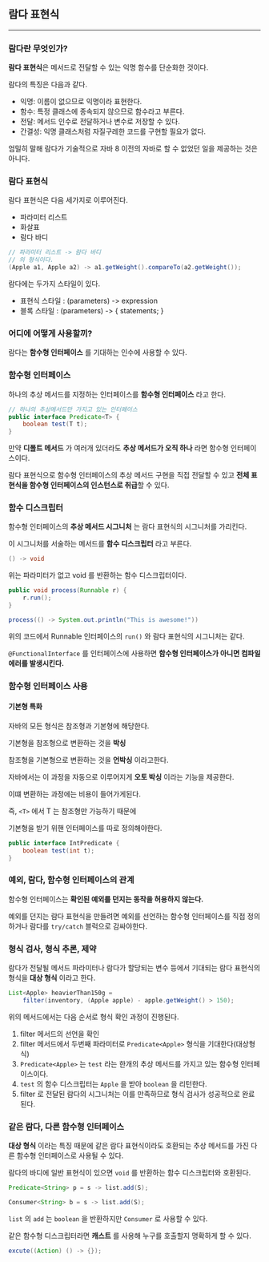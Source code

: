 ## 람다 표현식

---

### 람다란 무엇인가?

**람다 표현식**은 메서드로 전달할 수 있는 익명 함수를 단순화한 것이다.

람다의 특징은 다음과 같다.

- 익명: 이름이 없으므로 익명이라 표현한다.
- 함수: 특정 클래스에 종속되지 않으므로 함수라고 부른다.
- 전달: 메서드 인수로 전달하거나 변수로 저장할 수 있다.
- 간결성: 익명 클래스처럼 자질구레한 코드를 구현할 필요가 없다.

엄밀히 말해 람다가 기술적으로 자바 8 이전의 자바로 할 수 없었던 일을 제공하는 것은 아니다.

### 람다 표현식

람다 표현식은 다음 세가지로 이루어진다.

- 파라미터 리스트
- 화살표
- 람다 바디

```java
// 파라미터 리스트 -> 람다 바디
// 의 형식이다.
(Apple a1, Apple a2) -> a1.getWeight().compareTo(a2.getWeight());
```

람다에는 두가지 스타일이 있다.

- 표현식 스타일 : (parameters) -> expression
- 블록 스타일 : (parameters) -> { statements; }

### 어디에 어떻게 사용할끼?

람다는 **함수형 인터페이스** 를 기대하는 인수에 사용할 수 있다.

### 함수형 인터페이스

하나의 추상 메서드를 지정하는 인터페이스를 **함수형 인터페이스** 라고 한다.

```java
// 하나의 추상메서드만 가지고 있는 인터페이스
public interface Predicate<T> {
	boolean test(T t);
}
```

만약 **디폴트 메서드** 가 여러개 있더라도 **추상 메서드가 오직 하나** 라면 함수형 인터페이스이다.

람다 표현식으로 함수형 인터페이스의 추상 메서드 구현을 직접 전달할 수 있고 **전체 표현식을 함수형 인터페이스의 인스턴스로 취급**할 수 있다.

### 함수 디스크립터

함수형 인터페이스의 **추상 메서드 시그니처** 는 람다 표현식의 시그니처를 가리킨다.

이 시그니처를 서술하는 메서드를 **함수 디스크립터** 라고 부른다.

```java
() -> void
```

위는 파라미터가 없고 void 를 반환하는 함수 디스크립터이다.

```java
public void process(Runnable r) {
	r.run();
}

process(() -> System.out.println("This is awesome!"))
```

위의 코드에서 Runnable 인터페이스의 `run()` 와 람다 표현식의 시그니처는 같다.

`@FunctionalInterface` 를 인터페이스에 사용하면 **함수형 인터페이스가 아니면 컴파일 에러를 발생시킨다.**

### 함수형 인터페이스 사용

#### 기본형 특화

자바의 모든 형식은 참조형과 기본형에 해당한다.

기본형을 참조형으로 변환하는 것을 **박싱**

참조형을 기본형으로 변환하는 것을 **언박싱** 이라고한다.

자바에서는 이 과정을 자동으로 이루어지게 **오토 박싱** 이라는 기능을 제공한다.

이떄 변환하는 과정에는 비용이 들어가게된다.

즉, `<T>` 에서 T 는 참조형만 가능하기 때문에

기본형을 받기 위핸 인터페이스를 따로 정의해야한다.

```java
public interface IntPredicate {
	boolean test(int t);
}
```

### 예외, 람다, 함수형 인터페이스의 관계

함수형 인터페이스는 **확인된 예외를 던지는 동작을 허용하지 않는다.**

예외를 던지는 람다 표현식을 만들려면 예외를 선언하는 함수형 인터페이스를 직접 정의하거나 람다를 `try/catch` 블럭으로 감싸야한다.

### 형식 검사, 형식 추론, 제약

람다가 전달될 메서드 파라미터나 람다가 할당되는 변수 등에서 기대되는 람다 표현식의 형식을 **대상 형식** 이라고 한다.

```java
List<Apple> heavierThan150g =
	filter(inventory, (Apple apple) - apple.getWeight() > 150);
```

위의 메서드에서는 다음 순서로 형식 확인 과정이 진행된다.

1. filter 메서드의 선언을 확인
2. filter 메서드에서 두번째 파라미터로 `Predicate<Apple>` 형식을 기대한다(대상형식)
3. `Predicate<Apple>` 는 `test` 라는 한개의 추상 메서드를 가지고 있는 함수형 인터페이스이다.
4. `test` 의 함수 디스크립터는 `Apple` 을 받아 `boolean` 을 리턴한다.
5. filter 로 전달된 람다의 시그니처는 이를 만족하므로 형식 검사가 성공적으로 완료된다.

### 같은 람다, 다른 함수형 인터페이스

**대상 형식** 이라는 특징 때문에 같은 람다 표현식이라도 호환되는 추상 메서드를 가진 다른 함수형 인터페이스로 사용될 수 있다.

람다의 바디에 일반 표현식이 있으면 `void` 를 반환하는 함수 디스크립터와 호환된다.

```java
Predicate<String> p = s -> list.add(S);

Consumer<String> b = s -> list.add(S);
```

`list` 의 `add` 는 `boolean` 을 반환하지만 `Consumer` 로 사용할 수 있다.

같은 함수형 디스크립터라면 **캐스트** 를 사용해 누구를 호출할지 명확하게 할 수 있다.

```java
excute((Action) () -> {});
```
